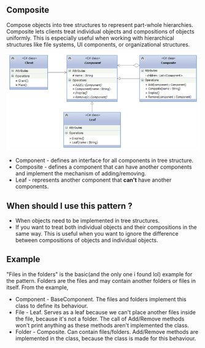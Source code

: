 ## Composite
Compose objects into tree structures to represent part-whole hierarchies. Composite lets clients treat
individual objects and compositions of objects uniformly. This is especially useful when working with
hierarchical structures like file systems, UI components, or organizational structures.

![img.png](assets/img.png)

* Component - defines an interface for all components in tree structure.
* Composite - defines a component that can have another components and implement the mechanism of adding/removing.
* Leaf - represents another component that **can't** have another components.

## When should I use this pattern ?
* When objects need to be implemented in tree structures.
* If you want to treat both individual objects and their compositions in the same way.
This is useful when you want to ignore the difference between compositions of objects and
individual objects.

## Example
"Files in the folders" is the basic(and the only one i found lol) example for the pattern.
Folders are the files and may contain another folders or files in itself. From the example,
* Component - BaseComponent. The files and folders implement this class to define its behaviour.
* File - Leaf. Serves as a leaf because we can't place another files inside the file, because it's not a folder.
The call of Add/Remove methods won't print anything as these methods aren't implemented the class.
* Folder - Composite. Can contain files/folders. Add/Remove methods are implemented in the class, because
the class is made for this behaviour.


